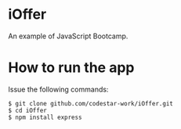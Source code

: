 # iOffer
An example of JavaScript Bootcamp.

# How to run the app
Issue the following commands:
```
$ git clone github.com/codestar-work/iOffer.git
$ cd iOffer
$ npm install express
```
